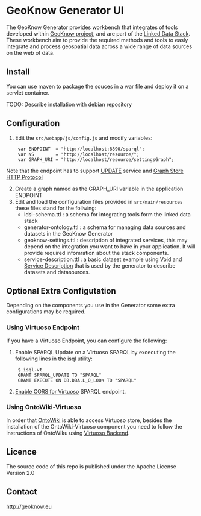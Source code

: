 # GeoKnow Generator UI

The GeoKnow Generator provides workbench that integrates of tools developed within [GeoKnow project](http://geoknow.eu/), and are part of the [Linked Data Stack](http://stack.linkeddata.org/). These workbench aim to provide the required methods and tools to easly integrate and process geospatial data across a wide range of data sources on the web of data.

## Install

You can use maven to package the souces in a war file and deploy it on a servlet container.

TODO: Describe installation with debian repository

## Configuration

1. Edit the `src/webapp/js/config.js` and modify variables:

		var ENDPOINT  = "http://localhost:8890/sparql";
		var NS        = "http://localhost/resource/";
		var GRAPH_URI = "http://localhost/resource/settingsGraph";

Note that the endpoint has to support [UPDATE](http://www.w3.org/TR/2013/REC-sparql11-update-20130321/) service and [Graph Store HTTP Protocol](http://www.w3.org/TR/2013/REC-sparql11-http-rdf-update-20130321/) 
	
2. Create a graph named as the GRAPH_URI variable in the application ENDPOINT
3. Edit and load the configuration files provided in `src/main/resources` these files stand for the follwing:
	* ldsi-schema.ttl : a schema for integrating tools form the linked data stack
	* generator-ontology.ttl : a schema for managing data sources and datasets in the GeoKnow Generator
	* geoknow-settings.ttl : description of integrated services, this may depend on the integration you want to have in your application. It will provide required infomration about the stack components. 
	* service-description.ttl : a basic dataset example using [Void](http://www.w3.org/TR/void/) and [Service Description](http://www.w3.org/TR/2013/REC-sparql11-service-description-20130321/) that is used by the generator to describe datasets and datasources.
	
## Optional Extra Configutation

Depending on the components you use in the Generator some extra configurations may be required.  

### Using Virtuoso Endpoint

If you have a Virtuoso Endpoint, you can configure the following: 

1. Enable SPARQL Update on a Virtuoso SPARQL by excecuting the following lines in the isql utility:

		$ isql-vt
		GRANT SPARQL_UPDATE TO "SPARQL"
		GRANT EXECUTE ON DB.DBA.L_O_LOOK TO "SPARQL"

2. [Enable CORS for Virtuoso](http://virtuoso.openlinksw.com/dataspace/dav/wiki/Main/VirtTipsAndTricksCORsEnableSPARQLURLs) SPARQL endpoint.


### Using OntoWiki-Virtuoso

In order that [OntoWiki](https://github.com/AKSW/OntoWiki) is able to access Virtuoso store, besides the installation of the OntoWiki-Virtuoso component you need to follow the instructions of OntoWiku using [Virtuoso Backend](https://github.com/AKSW/OntoWiki/wiki/VirtuosoBackend).

## Licence

The source code of this repo is published under the Apache License Version 2.0

## Contact

http://geoknow.eu
